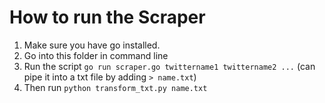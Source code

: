 # How to run the Scraper

1. Make sure you have go installed. 
2. Go into this folder in command line
3. Run the script `go run scraper.go twittername1 twittername2 ...` (can pipe it into a txt file by adding `> name.txt`)
4. Then run `python transform_txt.py name.txt`
